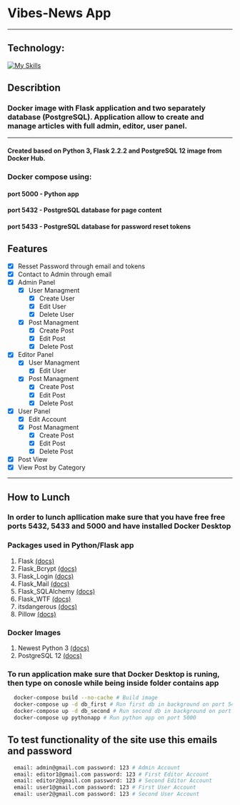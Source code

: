 # Vibes-News App
___
## Technology:
[![My Skills](https://skillicons.dev/icons?i=docker,py,flask,css,html,bootstrap)](https://skillicons.dev)

## Describtion
### Docker image with Flask application and two separately database (PostgreSQL). Application allow to create and manage articles with full admin, editor, user panel.
---
#### Created based on Python 3, Flask 2.2.2 and PostgreSQL 12 image from Docker Hub.
### Docker compose using: 
#### port 5000 - Python app
#### port 5432 - PostgreSQL database for page content
#### port 5433 - PostgreSQL database for password reset tokens  
## Features
* [x] Resset Password through email and tokens
* [x] Contact to Admin through email
* [x] Admin Panel
    * [x] User Managment
        * [x] Create User
        * [x] Edit User
        * [x] Delete User
    * [x] Post Managment
        * [x] Create Post
        * [x] Edit Post
        * [x] Delete Post
* [x] Editor Panel
    * [x] User Managment
        * [x] Edit User
    * [X] Post Managment
        * [X] Create Post
        * [X] Edit Post
        * [X] Delete Post
* [X] User Panel
    * [X] Edit Account
    * [X] Post Managment
        * [X] Create Post
        * [X] Edit Post
        * [X] Delete Post
* [x] Post View
* [X] View Post by Category
---
## How to Lunch
### In order to lunch apllication make sure that you have free free ports 5432, 5433 and 5000 and have installed Docker Desktop
### Packages  used in Python/Flask app
1. Flask [(docs)](https://flask.palletsprojects.com/en/2.2.x/)
1. Flask_Bcrypt [(docs)](https://flask-bcrypt.readthedocs.io/en/1.0.1/)
1. Flask_Login [(docs)](https://flask-login.readthedocs.io/en/latest/)
1. Flask_Mail [(docs)](https://pythonhosted.org/Flask-Mail/)
1. Flask_SQLAlchemy [(docs)](https://flask-sqlalchemy.palletsprojects.com/en/latest/) 
1. Flask_WTF [(docs)](https://flask-wtf.readthedocs.io/en/1.0.x/)
1. itsdangerous [(docs)](https://itsdangerous.palletsprojects.com/en/2.1.x/)
1. Pillow [(docs)](https://pillow.readthedocs.io/en/stable/)
### Docker Images
1. Newest Python 3 [(docs)](https://hub.docker.com/_/python)
1. PostgreSQL 12 [(docs)](https://hub.docker.com/_/postgres)


### To run application make sure that Docker Desktop is runing, then type on conosle while being inside folder contains app

```bash
  docker-compose build --no-cache # Build image
  docker-compose up -d db_first # Run first db in background on port 5432
  docker-compose up -d db_second # Run second db in background on port 5433
  docker-compose up pythonapp # Run python app on port 5000
```
## To test functionality of the site use this emails and password
```bash
  email: admin@gmail.com password: 123 # Admin Account
  email: editor1@gmail.com password: 123 # First Editor Account
  email: editor2@gmail.com password: 123 # Second Editor Account
  email: user1@gmail.com password: 123 # First User Account
  email: user2@gmail.com password: 123 # Second User Account
```